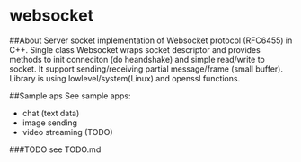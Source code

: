 websocket
=========
##About
Server socket implementation of Websocket protocol (RFC6455) in C++.
Single class Websocket wraps socket descriptor and provides methods 
to init conneciton (do heandshake) and simple read/write to socket.
It support sending/receiving partial message/frame (small buffer).
Library is using lowlevel/system(Linux) and openssl functions.

##Sample aps
See sample apps:
* chat (text data)
* image sending
* video streaming (TODO)

###TODO 
see TODO.md
